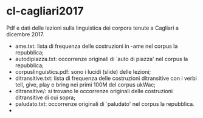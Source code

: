 # cl-cagliari2017
Pdf e dati delle lezioni sulla linguistica dei corpora tenute a Cagliari a dicembre 2017.

- ame.txt: lista di frequenza delle costruzioni in -ame nel corpus la repubblica;
- autodipiazza.txt: occorrenze originali di `auto di piazza' nel corpus la repubblica;
- corpuslinguistics.pdf: sono i lucidi (slide) delle lezioni;
- ditransitive.txt: lista di frequenza delle costruzioni ditransitive con i verbi tell, give, play e bring nei primi 100M del corpus ukWac;
- ditransitive/: si trovano le occorrenze originali delle costruzioni ditransitive di cui sopra;
- paludato.txt: occorrenze originali di `paludato' nel corpus la repubblica.
- 
